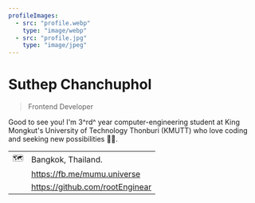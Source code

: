 ```yaml
---
profileImages:
  - src: "profile.webp"
    type: "image/webp"
  - src: "profile.jpg"
    type: "image/jpeg"
---
```


<div class="cols"><div class="col- col-xs-12 col-md-7 col-lg-8 col-9">

# Suthep Chanchuphol

> Frontend Developer

Good to see you! I'm 3^rd^ year computer-engineering student at King Mongkut's University of Technology Thonburi (KMUTT) who love coding and seeking new possibilities 👨‍💻.

<table>
  <tbody>
    <tr>
      <td class="text-center">
        🗺&#xFE0F;
      </td>
      <td class="pl-1">Bangkok, Thailand.</td>
    </tr>
    <tr>
      <td>
        <m-picture :data-images="[{src:'facebook.svg',type:'image/svg+xml'}]" alt="Facebook" base-path="" block img-style="width:.9rem;margin:auto"></m-picture>
      </td>
      <td class="pl-1">
        <a href="https://fb.me/mumu.universe"
          rel="nofollow,noopener,noreferrer"
          target="_blank"
        >https://fb.me/mumu.universe</a>
      </td>
    </tr>
    <tr>
      <td>
        <m-picture :data-images="[{src:'github.svg',type:'image/svg+xml'}]" alt="GitHub" base-path="" block img-style="width:.9rem;margin:auto"></m-picture>
      </td>
      <td class="pl-1">
        <a href="https://github.com/rootEnginear"
          rel="nofollow,noopener,noreferrer"
          target="_blank"
        >https://github.com/rootEnginear</a>
      </td>
    </tr>
  </tbody>
</table>

</div><div class="col- col-xs-12 col-md-5 col-lg-4 col-3 d-flex" style="align-items:center">

<m-picture :data-images="profileImages" alt="Suthep Chanchuphol" base-path="" responsive img-class="s-circle"></m-picture>

</div></div>
